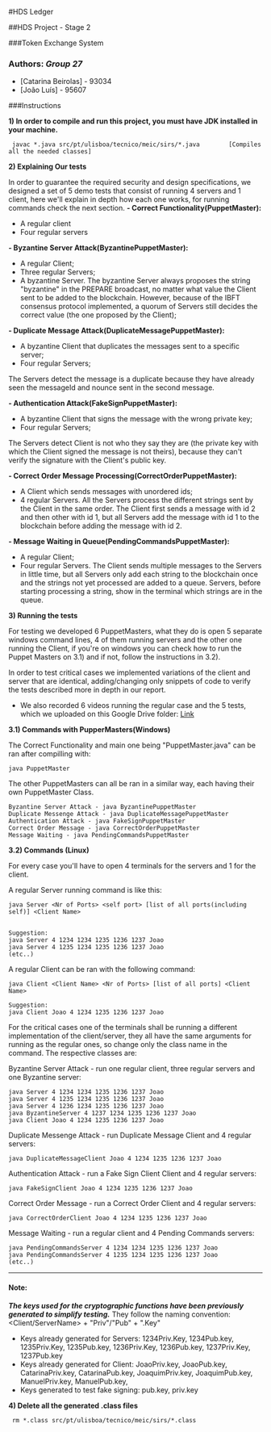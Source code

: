 #HDS Ledger

##HDS Project - Stage 2

###Token Exchange System

### Authors: *Group 27*
* [Catarina Beirolas] - 93034
* [João Luı́s] - 95607


###Instructions

**1) In order to compile and run this project, you must have JDK installed in your machine.**

```
 javac *.java src/pt/ulisboa/tecnico/meic/sirs/*.java        [Compiles all the needed classes]        
```

**2) Explaining Our tests**

In order to guarantee the required security and design specifications, we designed a set of 5 demo tests that consist of running 4 servers and
1 client, here we'll explain in depth how each one works, for running commands check the next section.
**- Correct Functionality(PuppetMaster):**
* A regular client
* Four regular servers

**- Byzantine Server Attack(ByzantinePuppetMaster):**
* A regular Client;
* Three regular Servers;
* A byzantine Server.
  The byzantine Server always proposes the string "byzantine" in the PREPARE broadcast, no matter what value the Client sent to be added to the blockchain. However, because of the IBFT consensus protocol implemented, a quorum of Servers still decides the correct value (the one proposed by the Client);

**- Duplicate Message Attack(DuplicateMessagePuppetMaster):**
* A byzantine Client that duplicates the messages sent to a specific server;
* Four regular Servers;

The Servers detect the message is a duplicate because they have already seen the messageId and nounce sent in the second message.

**- Authentication Attack(FakeSignPuppetMaster):**
* A byzantine Client that signs the message with the wrong private key;
* Four regular Servers;

The Servers detect Client is not who they say they are (the private key with which the Client signed the message is not theirs), because they can't verify the signature with the Client's public key.

**- Correct Order Message Processing(CorrectOrderPuppetMaster):**
* A Client which sends messages with unordered ids;
* 4 regular Servers.
  All the Servers process the different strings sent by the Client in the same order. The Client first sends a message with id 2 and then other with id 1, but all Servers add the message with id 1 to the blockchain before adding the message with id 2.

**- Message Waiting in Queue(PendingCommandsPuppetMaster):**
* A regular Client;
* Four regular Servers.
  The Client sends multiple messages to the Servers in little time, but all Servers only add each string to the blockchain once and the strings not yet processed are added to a queue. Servers, before starting processing a string, show in the terminal which strings are in the queue.

**3) Running the tests**

For testing we developed 6 PuppetMasters, what they do is open 5 separate windows command lines, 4 of them running servers and the other one running the Client, if you're on windows you can check how to run the Puppet Masters on 3.1) and if not, follow the instructions in 3.2).

In order to test critical cases we implemented variations of the client and server that are identical, adding/changing only snippets of code to verify the tests described more in depth in our report.


- We also recorded 6 videos running the regular case and the 5 tests, which we uploaded on this Google Drive folder:
  [Link](https://drive.google.com/drive/folders/1iY1liEoRPWTBK1gv5Wx32qDwiy3i2pS0)



**3.1) Commands with PupperMasters(Windows)**


The Correct Functionality and main one being "PuppetMaster.java" can be ran after compilling with:
```
java PuppetMaster
```

The other PuppetMasters can all be ran in a similar way, each having their own PuppetMaster Class.

```
Byzantine Server Attack - java ByzantinePuppetMaster
Duplicate Messenge Attack - java DuplicateMessagePuppetMaster
Authentication Attack - java FakeSignPuppetMaster
Correct Order Message - java CorrectOrderPuppetMaster
Message Waiting - java PendingCommandsPuppetMaster
```

**3.2) Commands (Linux)**


For every case you'll have to open 4 terminals for the servers and 1 for the client.


A regular Server running command is like this:
```
java Server <Nr of Ports> <self port> [list of all ports(including self)] <Client Name>


Suggestion:
java Server 4 1234 1234 1235 1236 1237 Joao 
java Server 4 1235 1234 1235 1236 1237 Joao
(etc..)
```


A regular Client can be ran with the following command:
```
java Client <Client Name> <Nr of Ports> [list of all ports] <Client Name>

Suggestion:
java Client Joao 4 1234 1235 1236 1237 Joao
```

For the critical cases one of the terminals shall be running a different implementation of the client/server, they all have the same arguments for running as the regular ones, so change only the class name in the command.
The respective classes are:

Byzantine Server Attack - run one regular client, three regular servers and one Byzantine server:
```
java Server 4 1234 1234 1235 1236 1237 Joao
java Server 4 1235 1234 1235 1236 1237 Joao 
java Server 4 1236 1234 1235 1236 1237 Joao 
java ByzantineServer 4 1237 1234 1235 1236 1237 Joao 
java Client Joao 4 1234 1235 1236 1237 Joao
```

Duplicate Messenge Attack - run Duplicate Message Client and 4 regular servers:
```
java DuplicateMessageClient Joao 4 1234 1235 1236 1237 Joao
```
Authentication Attack - run a Fake Sign Client Client and 4 regular servers:
```
java FakeSignClient Joao 4 1234 1235 1236 1237 Joao
```

Correct Order Message - run a Correct Order Client and 4 regular servers:
```
java CorrectOrderClient Joao 4 1234 1235 1236 1237 Joao
```

Message Waiting - run a regular client and 4 Pending Commands servers:
```
java PendingCommandsServer 4 1234 1234 1235 1236 1237 Joao 
java PendingCommandsServer 4 1235 1234 1235 1236 1237 Joao
(etc..)
```

---
#### Note:
***The keys used for the cryptographic functions have been previously generated to simplify testing.***
They follow the naming convention: \<Client/ServerName\> + "Priv"/"Pub" + ".Key"
- Keys already generated for Servers:
  1234Priv.Key, 1234Pub.key, 1235Priv.Key, 1235Pub.key, 1236Priv.Key, 1236Pub.key, 1237Priv.Key, 1237Pub.key
- Keys already generated for Client:
  JoaoPriv.key, JoaoPub.key, CatarinaPriv.key, CatarinaPub.key, JoaquimPriv.key, JoaquimPub.key, ManuelPriv.key, ManuelPub.key, 
- Keys generated to test fake signing:
  pub.key, priv.key

**4) Delete all the generated .class files**
```
 rm *.class src/pt/ulisboa/tecnico/meic/sirs/*.class 
```
